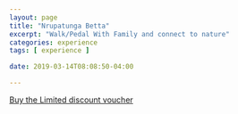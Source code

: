 ```yaml
---
layout: page
title: "Nrupatunga Betta"
excerpt: "Walk/Pedal With Family and connect to nature"
categories: experience
tags: [ experience ]

date: 2019-03-14T08:08:50-04:00

---
```



[Buy the Limited discount voucher](https://ti.to/the-hd-tour/hd-limited-edition-march)
